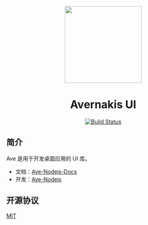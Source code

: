 <p align="center">
  <a href="https://qber-soft.github.io/Ave-Nodejs-Docs/">
    <img width="200" src="https://qber-soft.github.io/Ave-Nodejs-Docs/img/Ave.svg">
  </a>
</p>

<h1 align="center">Avernakis UI</h1>

<div align="center">

[![Build Status](https://github.com/qber-soft/Ave-Nodejs/workflows/build/badge.svg)](https://github.com/qber-soft/Ave-Nodejs/workflows/build/badge.svg)

 </div>

## 简介

Ave 是用于开发桌面应用的 UI 库。

-   文档：[Ave-Nodejs-Docs](https://qber-soft.github.io/Ave-Nodejs-Docs/)
-   开发：[Ave-Nodejs](https://github.com/qber-soft/Ave-Nodejs/tree/main/Code/Avernakis%20Nodejs/Test-Nodejs)

## 开源协议

[MIT](./LICENSE)
